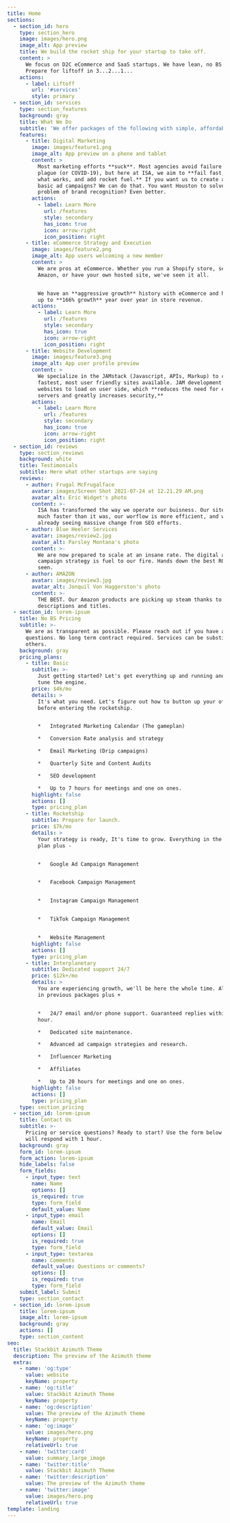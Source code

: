 ```yaml
---
title: Home
sections:
  - section_id: hero
    type: section_hero
    image: images/hero.png
    image_alt: App preview
    title: We build the rocket ship for your startup to take off.
    content: >
      We focus on D2C eCommerce and SaaS startups. We have lean, no BS pricing.
      Prepare for liftoff in 3...2...1...
    actions:
      - label: Liftoff
        url: '#services'
        style: primary
  - section_id: services
    type: section_features
    background: gray
    title: What We Do
    subtitle: 'We offer packages of the following with simple, affordable pricing.'
    features:
      - title: Digital Marketing
        image: images/feature1.png
        image_alt: App preview on a phone and tablet
        content: >
          Most marketing efforts **suck**. Most agencies avoid failure like the
          plague (or COVID-19), but here at ISA, we aim to **fail fast, learn
          what works, and add rocket fuel.** If you want us to create and manage
          basic ad campaigns? We can do that. You want Houston to solve your
          problem of brand recognition? Even better.
        actions:
          - label: Learn More
            url: /features
            style: secondary
            has_icon: true
            icon: arrow-right
            icon_position: right
      - title: eCommerce Strategy and Execution
        image: images/feature2.png
        image_alt: App users welcoming a new member
        content: >
          We are pros at eCommerce. Whether you run a Shopify store, sell on
          Amazon, or have your own hosted site, we've seen it all.


          We have an **aggressive growth** history with eCommerce and have seen
          up to **166% growth** year over year in store revenue.
        actions:
          - label: Learn More
            url: /features
            style: secondary
            has_icon: true
            icon: arrow-right
            icon_position: right
      - title: Website Development
        image: images/feature3.png
        image_alt: App user profile preview
        content: >
          We specialize in the JAMstack (Javascript, APIs, Markup) to create the
          fastest, most user friendly sites available. JAM development allows
          websites to load on user side, which **reduces the need for expensive
          servers and greatly increases security,**
        actions:
          - label: Learn More
            url: /features
            style: secondary
            has_icon: true
            icon: arrow-right
            icon_position: right
  - section_id: reviews
    type: section_reviews
    background: white
    title: Testimonials
    subtitle: Here what other startups are saying
    reviews:
      - author: Frugal McFrugalface
        avatar: images/Screen Shot 2021-07-24 at 12.21.29 AM.png
        avatar_alt: Eric Widget's photo
        content: >-
          ISA has transformed the way we operate our buisness. Our site is so
          much faster than it was, our worflow is more efficient, and we are
          already seeing massive change from SEO efforts.
      - author: Blue Heeler Services
        avatar: images/review2.jpg
        avatar_alt: Parsley Montana's photo
        content: >-
          We are now prepared to scale at an insane rate. The digital ad
          campaign strategy is fuel to our fire. Hands down the best ROI we've
          seen.
      - author: AMAZON
        avatar: images/review3.jpg
        avatar_alt: Jonquil Von Haggerston's photo
        content: >-
          THE BEST. Our Amazon products are picking up steam thanks to the new
          descriptions and titles.
  - section_id: lorem-ipsum
    title: No BS Pricing
    subtitle: >-
      We are as transparent as possible. Please reach out if you have any
      questions. No long term contract required. Services can be substituted for
      others.
    background: gray
    pricing_plans:
      - title: Basic
        subtitle: >-
          Just getting started? Let's get everything up and running and fine
          tune the engine.
        price: $4k/mo
        details: >
          It's what you need. Let's figure out how to button up your offerings
          before entering the rocketship.


          *   Integrated Marketing Calendar (The gameplan)

          *   Conversion Rate analysis and strategy

          *   Email Marketing (Drip campaigns)

          *   Quarterly Site and Content Audits

          *   SEO development

          *   Up to 7 hours for meetings and one on ones.
        highlight: false
        actions: []
        type: pricing_plan
      - title: Rocketship
        subtitle: Prepare for launch.
        price: $7k/mo
        details: >
          Your strategy is ready, It's time to grow. Everything in the basic
          plan plus - 


          *   Google Ad Campaign Management


          *   Facebook Campaign Management


          *   Instagram Campaign Management


          *   TikTok Campaign Management


          *   Website Management
        highlight: false
        actions: []
        type: pricing_plan
      - title: Interplanetary
        subtitle: Dedicated support 24/7
        price: $12k+/mo
        details: >
          You are experiencing growth, we'll be here the whole time. All items
          in previous packages plus +


          *   24/7 email and/or phone support. Guaranteed replies within an
          hour.

          *   Dedicated site maintenance.

          *   Advanced ad campaign strategies and research.

          *   Influencer Marketing

          *   Affiliates

          *   Up to 20 hours for meetings and one on ones.
        highlight: false
        actions: []
        type: pricing_plan
    type: section_pricing
  - section_id: lorem-ipsum
    title: Contact Us
    subtitle: >-
      Pricing or service questions? Ready to start? Use the form below and we
      will respond with 1 hour.
    background: gray
    form_id: lorem-ipsum
    form_action: lorem-ipsum
    hide_labels: false
    form_fields:
      - input_type: text
        name: Name
        options: []
        is_required: true
        type: form_field
        default_value: Name
      - input_type: email
        name: Email
        default_value: Email
        options: []
        is_required: true
        type: form_field
      - input_type: textarea
        name: Comments
        default_value: Questions or comments?
        options: []
        is_required: true
        type: form_field
    submit_label: Submit
    type: section_contact
  - section_id: lorem-ipsum
    title: lorem-ipsum
    image_alt: lorem-ipsum
    background: gray
    actions: []
    type: section_content
seo:
  title: Stackbit Azimuth Theme
  description: The preview of the Azimuth theme
  extra:
    - name: 'og:type'
      value: website
      keyName: property
    - name: 'og:title'
      value: Stackbit Azimuth Theme
      keyName: property
    - name: 'og:description'
      value: The preview of the Azimuth theme
      keyName: property
    - name: 'og:image'
      value: images/hero.png
      keyName: property
      relativeUrl: true
    - name: 'twitter:card'
      value: summary_large_image
    - name: 'twitter:title'
      value: Stackbit Azimuth Theme
    - name: 'twitter:description'
      value: The preview of the Azimuth theme
    - name: 'twitter:image'
      value: images/hero.png
      relativeUrl: true
template: landing
---
```

